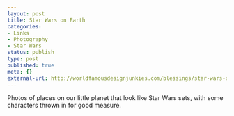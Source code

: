 ```yaml
---
layout: post
title: Star Wars on Earth
categories:
- Links
- Photography
- Star Wars
status: publish
type: post
published: true
meta: {}
external-url: http://worldfamousdesignjunkies.com/blessings/star-wars-on-earth/
---
```

Photos of places on our little planet that look like Star Wars sets, with some characters thrown in for good measure.
